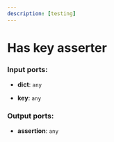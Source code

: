 ```yaml
---
description: [testing]
---
```


# Has key asserter

### Input ports:

* __dict__: ` any `


* __key__: ` any `

### Output ports:

* __assertion__: ` any `

